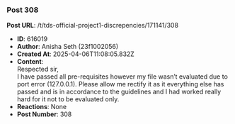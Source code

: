 ### Post 308
**Post URL**: /t/tds-official-project1-discrepencies/171141/308
- **ID**: 616019
- **Author**: Anisha Seth (23f1002056)
- **Created At**: 2025-04-06T11:08:05.832Z
- **Content**:  
  Respected sir,<br>
I have passed all pre-requisites however my file wasn’t evaluated due to port error (127.0.0.1). Please allow me rectify it as it everything else has passed and is in accordance to the guidelines and I had worked really hard for it not to be evaluated only.
- **Reactions**: None
- **Post Number**: 308

